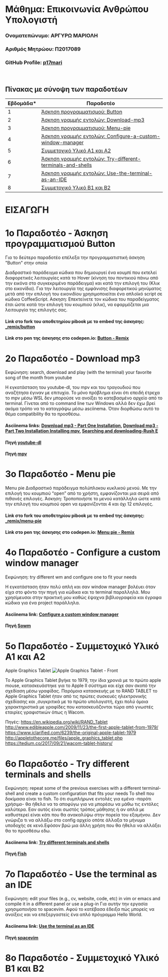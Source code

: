 # Μάθημα: Επικοινωνία Ανθρώπου Υπολογιστή

### Ονοματεπώνυμο: ΑΡΓΥΡΩ ΜΑΡΙΟΛΗ
### Αριθμός Μητρώου: Π2017089
### GitHub Profile: [p17mari](https://github.com/p17mari)

<br />

## Πίνακας με σύνοψη των παραδοτέων

| Εβδομάδα* | Παραδοτέο |
| --- | --- |
| 1 | [Άσκηση προγραμματισμού: Button](#1ο-Παραδοτέο---Button) |
| 2 | [Άσκηση γραμμής εντολών: Download-mp3](#2ο-Παραδοτέο---Download-mp3) |
| 3 | [Άσκηση προγραμματισμού: Menu-pie](#3ο-Παραδοτέο---Menu-pie) |
| 4 | [Άσκηση γραμμής εντολών: Configure-a-custom-window-manager](#4ο-Παραδοτέο---Configure-a-custom-window-manager) |
| 5 | [Συμμετοχικό Υλικό Α1 και Α2](#5ο-Παραδοτέο---Συμμετοχικό-Υλικό-Α1-και-Α2) |
| 6 | [Άσκηση γραμμής εντολών: Try-different-terminals-and-shells](#6ο-Παραδοτέο---Try-different-terminals-and-shells) |
| 7 | [Άσκηση γραμμής εντολών: Use-the-terminal-as-an-IDE](#7ο-Παραδοτέο---Use-the-terminal-as-an-IDE) |
| 8 | [Συμμετοχικό Υλικό Β1 και Β2 ](#8ο-Παραδοτέο---Συμμετοχικό-Υλικό-Β1-και-Β2) |



# ΕΙΣΑΓΩΓΗ

# 1ο Παραδοτέο - Άσκηση προγραμματισμού Button

Για το δεύτερο παραδοτέο επέλεξα την προγραμματιστική άσκηση "Button" στην οποία 

Διαδραστικό παράδειγμα κώδικα που δημιουργεί ένα κουμπί που εκτελεί διαφορετικές λειτουργίες κατά το Hover (κίνηση του ποντικιού πάνω από την εικόνα στο συγκεκριμένο παράδειγμα) και κατά την επιλογή του (Κλικ στο εικονίδιο). Για την λειτουργία της εμφάνισης διαφορετικού μηνύματος μετά από την επιλογή του εικονιδίου χρησιμοποιείται ένα απλοϊκό script σε κώδικα CoffeeScript.
Ασκηση: Επεκτείνετε τον κώδικα του παραδείγματος έτσι ώστε κατά την επιλογή του κουμπιού (κλικ), να εφαρμόζεται μια λειτουργία της επιλογής σας.

#### Link στο fork του αποθετηρίου pibook με το embed της άσκησης: [_remix/button](https://github.com/p17mari/site/blob/master/_remix/button.md)

#### Link στο pen της άσκησης στο codepen.io: [Button - Remix](https://codepen.io/p17mari/pen/YzQpMyX)

# 2ο Παραδοτέο - Download mp3

Εκφώνηση: search, download and play (with the terminal) your favorite song of the month from youtube

Η εγκατάσταση του youtube-dl, του mpv και του τραγουδιού που αναζήτησα έγιναν με επιτυχία. Το μόνο πρόβλημα είναι ότι επειδή έτρεχα το mpv μέσω WSL δεν μπορούσε να ανοίξει το κατεβασμένο αρχείο από το terminal. Γίνεται από το command line των Windows αλλά δεν έχω βρεί ακόμα τρόπο να το καταγράψω μέσω asciinema. Όταν διορθώσω αυτό το θέμα compatibility θα το προσθέσω.

#### Asciinema links:  [Download mp3 - Part One Installation](https://asciinema.org/a/435220), [Download mp3 - Part Two Installation Installing mpv](https://asciinema.org/a/435223), [Searching and downloading-Rush E](https://asciinema.org/a/435237)
#### Πηγή [youtube-dl](https://github.com/ytdl-org/youtube-dl)
#### Πηγή [mpv](https://github.com/mpv-player/mpv)

# 3ο Παραδοτέο - Menu pie

Menu pie
Διαδραστικό παράδειγμα πολύπλοκου κυκλικού μενού. Με την επιλογή του κουμπιού “open” από το χρήστη, εμφανίζονται μια σειρά από πιθανές επιλογές.
Άσκηση: Τροποποιήστε το μενού κατάλληλα ώστε κατά την επιλογή του κουμπιού open να εμφανίζονται 4 και όχι 12 επιλογές.


#### Link στο fork του αποθετηρίου pibook με το embed της άσκησης: [_remix/menu-pie](https://github.com/p17mari/site/blob/master/_remix/menu-pie.md)

#### Link στο pen της άσκησης στο codepen.io: [Menu pie - Remix](https://codepen.io/p17mari/pen/QWgOdga)

# 4ο Παραδοτέο - Configure a custom window manager

Εκφώνηση: try different wm and configure one to fit your needs

Η εγκατάσταση ήταν πολύ απλή και σαν window manager βολέυει όταν είχα στο φόντο την πηγή για κώδικα και το terminal παραλληλά. Μου χρησίμευσαι στην πρακτική μου καθώς έψαχνα βιβλιογραφεία και έγραφα κώδικα για ένα project παράλληλα.

#### Asciinema link: [Configure a custom window manager](https://asciinema.org/a/435914)
#### Πηγή [Sowm](https://github.com/dylanaraps/sowm)

# 5ο Παραδοτέο - Συμμετοχικό Υλικό Α1 και Α2

Apple Graphics Tablet
![Apple Graphics Tablet - Front](https://user-images.githubusercontent.com/43947917/133484517-5b1e0362-0db8-475e-918a-dd09e86a782a.jpg)

Το Apple Graphics Tablet βγήκε το 1979, την ίδια χρονιά με το πρώτο apple mouse, κατασκευάστηκε για το Apple II σύστημα και είχε σαν σκοπό την σχεδίαση μέσω γραφίδας. Παρόμοια κατασκευής με το RAND TABLET το Apple Graphics Tablet ήταν από τις πρώτες συσκευές ηλεκτρονικής σχεδίασης και ,συγκριτικά με το πρώτο υπολογιστή, έχει πολύ όμοια χαρακτηριστικά με γραφίδες που κατασκευάζονται τώρα από γνωστές εταιρίες γραφιστικών όπως η Wacom.

Πηγές: 
https://en.wikipedia.org/wiki/RAND_Tablet
http://www.edibleapple.com/2009/11/23/the-first-apple-tablet-from-1979/
https://www.iclarified.com/6239/the-original-apple-tablet-1979
http://appletothecore.me/files/apple_graphics_tablet.php
https://tedium.co/2017/09/21/wacom-tablet-history/

# 6ο Παραδοτέο - Try different terminals and shells

Εκφώνηση: repeat some of the previous exercises with a different terminal-shell and create a custom configuration that fits your needs
Το shell που δοκίμασα είναι το fish. Το ότι συμπλήρωνε εντολές για εμένα -παρότι χρήσιμο- θα ήθελα να το αποφύγω για να μπορέσω να μάθω τις εντόλες καλύτερα. Εαν αυτός είναι σωστός τρόπος μάθησης ή αν απλά με καθυστερεί είναι κάτι που θα ανακαλύψω στην πορεία του εξαμήνου. Δεν γνώριζα τι να αλλάξω στο config αρχείο οπότε άλλαξα το μήνυμα υποδοχής σε κενό.Εφόσον βρώ μια άλλη χρήση που θα ήθελα να αλλάξει θα το προσθέσω εδω.

#### Asciinema link: [Try different terminals and shells](https://asciinema.org/a/435900)
#### Πηγή [Fish](https://fishshell.com)

# 7ο Παραδοτέο - Use the terminal as an IDE 

Εκφώνηση: edit your files (e.g., cv, website, code, etc) in vim or emacs and compile it in a different panel or use a plug-in
Για αυτήν την εργασία χρησιμοποιήσα το spacevim. Αφού το κατέβασα έδειξα πώς μπορείς να ανοίξεις και να επεξεργαστείς ένα απλό πρόγραμμα Hello World. 
#### Asciinema link: [Use the terminal as an IDE](https://asciinema.org/a/435733)
#### Πηγή [spacevim](https://spacevim.org)

# 8ο Παραδοτέο - Συμμετοχικό Υλικό Β1 και Β2
